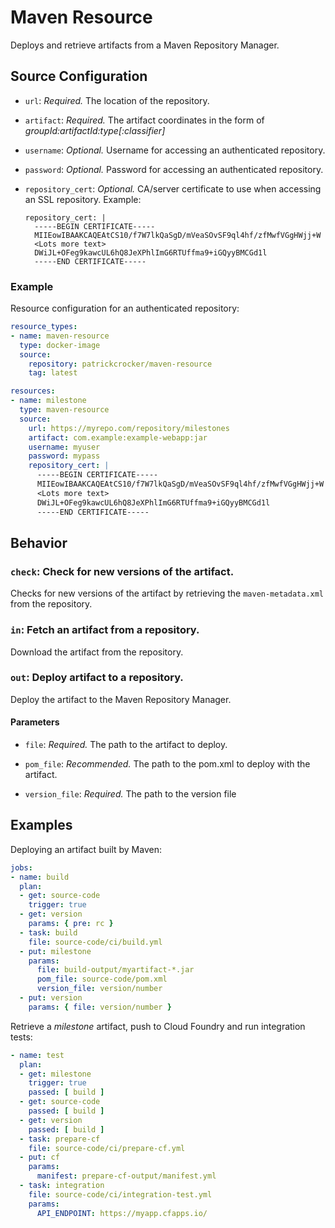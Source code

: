 # Maven Resource

Deploys and retrieve artifacts from a Maven Repository Manager.



## Source Configuration

* `url`: *Required.* The location of the repository.

* `artifact`: *Required.* The artifact coordinates in the form of _groupId:artifactId:type[:classifier]_

* `username`: *Optional.* Username for accessing an authenticated repository.

* `password`: *Optional.* Password for accessing an authenticated repository.

* `repository_cert`: *Optional.* CA/server certificate to use when accessing an SSL repository.
    Example:
    ```
    repository_cert: |
      -----BEGIN CERTIFICATE-----
      MIIEowIBAAKCAQEAtCS10/f7W7lkQaSgD/mVeaSOvSF9ql4hf/zfMwfVGgHWjj+W
      <Lots more text>
      DWiJL+OFeg9kawcUL6hQ8JeXPhlImG6RTUffma9+iGQyyBMCGd1l
      -----END CERTIFICATE-----
    ```


### Example

Resource configuration for an authenticated repository:

``` yaml
resource_types:
- name: maven-resource
  type: docker-image
  source:
    repository: patrickcrocker/maven-resource
    tag: latest

resources:
- name: milestone
  type: maven-resource
  source:
    url: https://myrepo.com/repository/milestones
    artifact: com.example:example-webapp:jar
    username: myuser
    password: mypass
    repository_cert: |
      -----BEGIN CERTIFICATE-----
      MIIEowIBAAKCAQEAtCS10/f7W7lkQaSgD/mVeaSOvSF9ql4hf/zfMwfVGgHWjj+W
      <Lots more text>
      DWiJL+OFeg9kawcUL6hQ8JeXPhlImG6RTUffma9+iGQyyBMCGd1l
      -----END CERTIFICATE-----
```

## Behavior

### `check`: Check for new versions of the artifact.

Checks for new versions of the artifact by retrieving the `maven-metadata.xml` from
the repository.


### `in`: Fetch an artifact from a repository.

Download the artifact from the repository.


### `out`: Deploy artifact to a repository.

Deploy the artifact to the Maven Repository Manager.

#### Parameters

* `file`: *Required.* The path to the artifact to deploy.

* `pom_file`: *Recommended.* The path to the pom.xml to deploy with the artifact.

* `version_file`: *Required.* The path to the version file

## Examples

Deploying an artifact built by Maven:

``` yaml
jobs:
- name: build
  plan:
  - get: source-code
    trigger: true
  - get: version
    params: { pre: rc }
  - task: build
    file: source-code/ci/build.yml
  - put: milestone
    params:
      file: build-output/myartifact-*.jar
      pom_file: source-code/pom.xml
      version_file: version/number
  - put: version
    params: { file: version/number }
```

Retrieve a _milestone_ artifact, push to Cloud Foundry and run integration tests:

``` yaml
- name: test
  plan:
  - get: milestone
    trigger: true
    passed: [ build ]
  - get: source-code
    passed: [ build ]
  - get: version
    passed: [ build ]
  - task: prepare-cf
    file: source-code/ci/prepare-cf.yml
  - put: cf
    params:
      manifest: prepare-cf-output/manifest.yml
  - task: integration
    file: source-code/ci/integration-test.yml
    params:
      API_ENDPOINT: https://myapp.cfapps.io/
```
